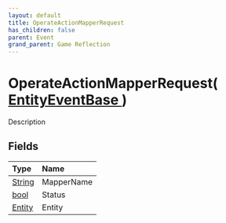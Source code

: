 ```yaml
---
layout: default
title: OperateActionMapperRequest
has_children: false
parent: Event
grand_parent: Game Reflection
---
```

# OperateActionMapperRequest( [ EntityEventBase ](/docs/game-reflection/events/entity_event_base) )
Description 

## Fields

| Type | Name |
|:-------------|:--------------|
| [String](/docs/game-reflection/components/string) | MapperName |
| [bool](/docs/game-reflection/components/bool) | Status |
| [Entity](/docs/game-reflection/classes/entity) | Entity |

